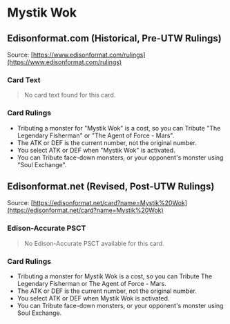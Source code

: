 # Mystik Wok

## Edisonformat.com (Historical, Pre-UTW Rulings)

Source: [https://www.edisonformat.com/rulings](https://www.edisonformat.com/rulings)

### Card Text

> No card text found for this card.

### Card Rulings

*   Tributing a monster for "Mystik Wok" is a cost, so you can Tribute "The Legendary Fisherman" or "The Agent of Force - Mars".
*   The ATK or DEF is the current number, not the original number.
*   You select ATK or DEF when "Mystik Wok" is activated.
*   You can Tribute face-down monsters, or your opponent's monster using "Soul Exchange".

## Edisonformat.net (Revised, Post-UTW Rulings)

Source: [https://edisonformat.net/card?name=Mystik%20Wok](https://edisonformat.net/card?name=Mystik%20Wok)

### Edison-Accurate PSCT

> No Edison-Accurate PSCT available for this card.

### Card Rulings

*   Tributing a monster for Mystik Wok is a cost, so you can Tribute The Legendary Fisherman or The Agent of Force - Mars.
*   The ATK or DEF is the current number, not the original number.
*   You select ATK or DEF when Mystik Wok is activated.
*   You can Tribute face-down monsters, or your opponent's monster using Soul Exchange.
            